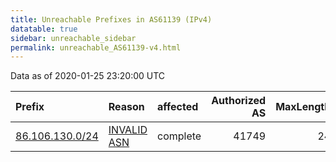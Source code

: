 ```yaml
---
title: Unreachable Prefixes in AS61139 (IPv4)
datatable: true
sidebar: unreachable_sidebar
permalink: unreachable_AS61139-v4.html
---
```


Data as of 2020-01-25 23:20:00 UTC


<div class="datatable-begin"></div>

| Prefix                                                   | Reason                                                                                                 | affected   |   Authorized AS |   MaxLength | Anchor                                         |   unreachable /24s |
|:---------------------------------------------------------|:-------------------------------------------------------------------------------------------------------|:-----------|----------------:|------------:|:-----------------------------------------------|-------------------:|
| [86.106.130.0/24](https://stat.ripe.net/86.106.130.0/24) | [INVALID ASN](https://rpki-validator.ripe.net/announcement-preview?asn=AS61139&prefix=86.106.130.0/24) | complete   |           41749 |          24 | [RIPE](unreachable_RIPE_NCC_RPKI_Root-v4.html) |                  1 |

<div class="datatable-end"></div>